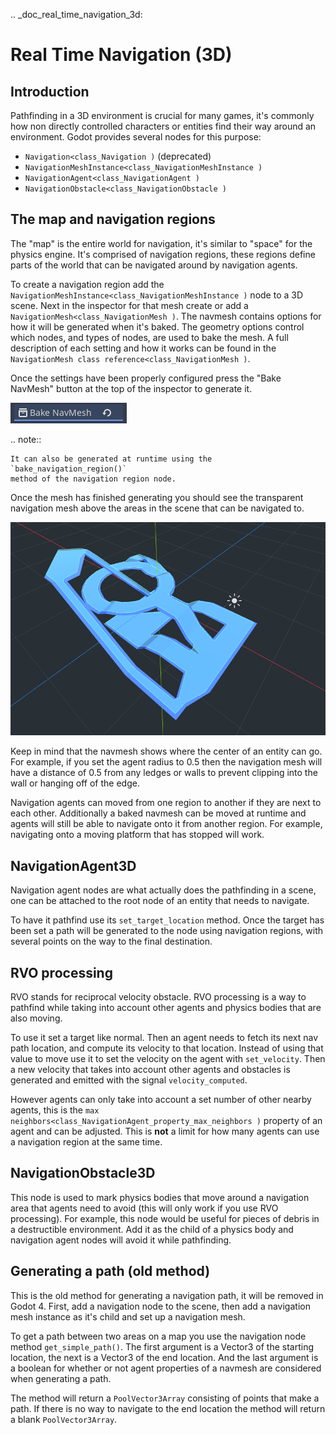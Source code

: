 .. _doc_real_time_navigation_3d:

Real Time Navigation (3D)
=========================

Introduction
------------

Pathfinding in a 3D environment is crucial for many games, it's commonly
how non directly controlled characters or entities find their way around
an environment. Godot provides several nodes for this purpose:

-  `Navigation<class_Navigation )` (deprecated)
-  `NavigationMeshInstance<class_NavigationMeshInstance )`
-  `NavigationAgent<class_NavigationAgent )`
-  `NavigationObstacle<class_NavigationObstacle )`

The map and navigation regions
------------------------------

The "map" is the entire world for navigation, it's similar to "space" for
the physics engine. It's comprised of navigation regions, these regions
define parts of the world that can be navigated around by navigation
agents.

To create a navigation region add the `NavigationMeshInstance<class_NavigationMeshInstance )`
node to a 3D scene. Next in the inspector for that mesh create or add a
`NavigationMesh<class_NavigationMesh )`. The navmesh contains options
for how it will be generated when it's baked. The geometry options control
which nodes, and types of nodes, are used to bake the mesh. A full
description of each setting and how it works can be found in the `NavigationMesh class reference<class_NavigationMesh )`.

Once the settings have been properly configured press the "Bake NavMesh"
button at the top of the inspector to generate it.

![](img/bake_navmesh.png)

.. note::

    It can also be generated at runtime using the `bake_navigation_region()`
    method of the navigation region node.

Once the mesh has finished generating you should see the transparent
navigation mesh above the areas in the scene that can be navigated to.

![](img/baked_navmesh.png)

Keep in mind that the navmesh shows where the center of an entity can
go. For example, if you set the agent radius to 0.5 then the
navigation mesh will have a distance of 0.5 from any ledges or walls
to prevent clipping into the wall or hanging off of the edge.

Navigation agents can moved from one region to another if they are next
to each other. Additionally a baked navmesh can be moved at runtime and
agents will still be able to navigate onto it from another region.
For example, navigating onto a moving platform that has stopped will work.

NavigationAgent3D
-----------------

Navigation agent nodes are what actually does the pathfinding in a scene,
one can be attached to the root node of an entity that needs to navigate.

To have it pathfind use its `set_target_location` method. Once the target
has been set a path will be generated to the node using navigation regions,
with several points on the way to the final destination.

RVO processing
--------------

RVO stands for reciprocal velocity obstacle. RVO processing is a way to
pathfind while taking into account other agents and physics bodies that
are also moving.

To use it set a target like normal. Then an agent needs to fetch its next
nav path location, and compute its velocity to that location. Instead
of using that value to move use it to set the velocity on the agent
with `set_velocity`. Then a new velocity that takes into account other
agents and obstacles is generated and emitted with the signal `velocity_computed`.

However agents can only take into account a set number of other nearby
agents, this is the `max neighbors<class_NavigationAgent_property_max_neighbors )`
property of an agent and can be adjusted. This is **not** a limit for
how many agents can use a navigation region at the same time.

NavigationObstacle3D
--------------------

This node is used to mark physics bodies that move around a navigation area
that agents need to avoid (this will only work if you use RVO processing).
For example, this node would be useful for pieces of debris in a destructible
environment. Add it as the child of a physics body and navigation agent
nodes will avoid it while pathfinding.

Generating a path (old method)
------------------------------

This is the old method for generating a navigation path, it will be
removed in Godot 4. First, add a navigation node to the scene, then
add a navigation mesh instance as it's child and set up a navigation
mesh. 

To get a path between two areas on a map you use the navigation node
method `get_simple_path()`. The first argument is a Vector3 of the
starting location, the next is a Vector3 of the end location. And the
last argument is a boolean for whether or not agent properties of a
navmesh are considered when generating a path.

The method will return a `PoolVector3Array` consisting of
points that make a path. If there is no way to navigate to the end
location the method will return a blank `PoolVector3Array`.
